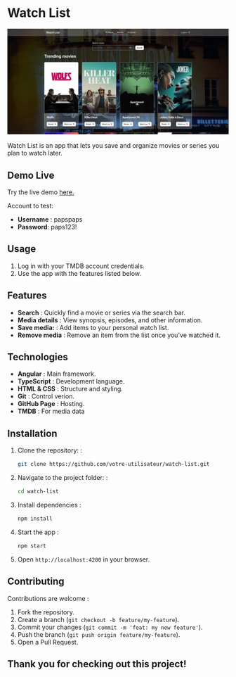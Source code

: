 # Watch List

![Watch List App](./src/assets/watchList.png)

Watch List is an app that lets you save and organize movies or series you plan to watch later.

## Demo Live

Try the live demo [here.](https://ng-pokemon-app-ca2d5.web.app)

Account to test:

- **Username** : papspaps
- **Password**: paps123!

## Usage

1. Log in with your TMDB account credentials.
2. Use the app with the features listed below.

## Features

- **Search** : Quickly find a movie or series via the search bar.
- **Media details** : View synopsis, episodes, and other information.
- **Save media:** : Add items to your personal watch list.
- **Remove media** : Remove an item from the list once you've watched it.

## Technologies

- **Angular** : Main framework.
- **TypeScript** : Development language.
- **HTML & CSS** : Structure and styling.
- **Git** : Control verion.
- **GitHub Page** : Hosting.
- **TMDB** : For media data

## Installation

1. Clone the repository: :
   ```bash
   git clone https://github.com/votre-utilisateur/watch-list.git
   ```
2. Navigate to the project folder: :
   ```bash
   cd watch-list
   ```
3. Install dependencies :
   ```bash
   npm install
   ```
4. Start the app :
   ```bash
   npm start
   ```
5. Open `http://localhost:4200` in your browser.

## Contributing

Contributions are welcome :

1. Fork the repository.
2. Create a branch (`git checkout -b feature/my-feature`).
3. Commit your changes (`git commit -m 'feat: my new feature'`).
4. Push the branch (`git push origin feature/my-feature`).
5. Open a Pull Request.

## Thank you for checking out this project!
